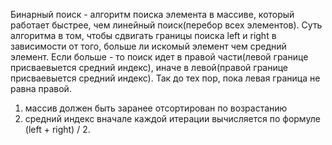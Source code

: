 Бинарный поиск - алгоритм поиска элемента в массиве, который работает быстрее, чем линейный поиск(перебор всех элементов).
Суть алгоритма в том, чтобы сдвигать границы поиска left и right в зависимости от того, больше ли искомый элемент чем средний элемент. 
Если больше - то поиск идет в правой части(левой границе присваевыется средний индекс), иначе в левой(правой границе присваевыется средний индекс). Так до тех пор, пока левая граница не равна правой.
1) массив должен быть заранее отсортирован по возрастанию
2) средний индекс вначале каждой итерации вычисляется по формуле (left + right) / 2.
